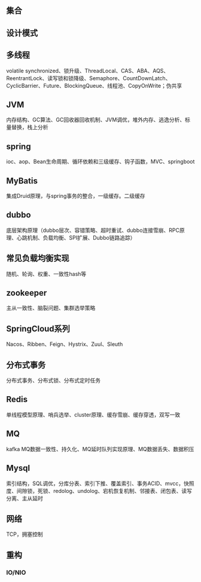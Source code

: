 ## 集合

## 设计模式

## 多线程
volatile synchronized、锁升级、ThreadLocal、CAS、ABA、AQS、ReentrantLock、读写锁和锁降级、Semaphore、CountDownLatch、CyclicBarrier、Future、BlockingQueue、线程池、CopyOnWrite；伪共享
## JVM
内存结构、GC算法、GC回收器回收机制、JVM调优，堆外内存、逃逸分析、标量替换，栈上分析
## spring
ioc、aop、Bean生命周期、循环依赖和三级缓存、钩子函数，MVC、springboot

## MyBatis
集成Druid原理，与spring事务的整合，一级缓存。二级缓存
## dubbo
底层架构原理（dubbo层次、容错策略、超时重试、dubbo连接雪崩、RPC原理、心跳机制、负载均衡、SPI扩展、Dubbo链路追踪）
## 常见负载均衡实现
随机、轮询、权重、一致性hash等
## zookeeper
主从一致性、脑裂问题、集群选举策略
## SpringCloud系列
Nacos、Ribben、Feign、Hystrix、Zuul、Sleuth
## 分布式事务
分布式事务、分布式锁、分布式定时任务
## Redis
单线程模型原理、哨兵选举、cluster原理、缓存雪崩、缓存穿透，双写一致
## MQ
kafka MQ数据一致性、持久化、MQ延时队列实现原理、MQ数据丢失、数据积压

## Mysql
索引结构，SQL调优，分库分表、索引下推、覆盖索引、事务ACID、mvcc，快照度、间隙锁，死锁、redolog、undolog、宕机恢复机制、邻接表、闭包表、读写分离、主从延时

## 网络
TCP，拥塞控制



## 重构







### IO/NIO



